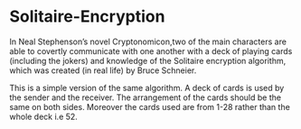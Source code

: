 # Solitaire-Encryption
In Neal Stephenson’s novel Cryptonomicon,two of the main characters are able to covertly communicate with one another 
with a deck of playing cards (including the jokers) and knowledge of the Solitaire encryption algorithm, which was created 
(in real life) by Bruce Schneier.

This is a simple version of the same algorithm. A deck of cards is used by the sender and the receiver.
The arrangement of the cards should be the same on both sides.
Moreover the cards used are from 1-28 rather than the whole deck i.e 52.

